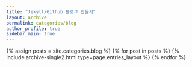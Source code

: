 ```yaml
---
title: "Jekyll/Github 블로그 만들기"
layout: archive
permalink: categories/blog
author_profile: true
sidebar_main: true
---
```

{% assign posts = site.categories.blog %} {% for post in posts %} {% include archive-single2.html type=page.entries_layout %} {% endfor %}
